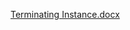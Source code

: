 [Terminating Instance.docx](https://github.com/SowmyaRaji2349/cloud-computing-internship/files/11990562/Terminating.Instance.docx)
